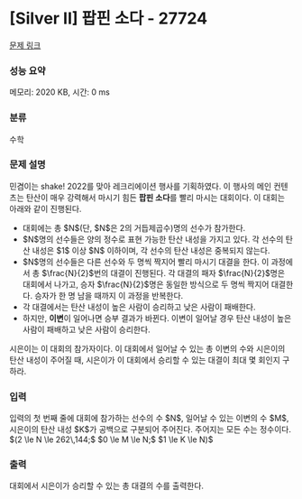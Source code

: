 # [Silver II] 팝핀 소다 - 27724 

[문제 링크](https://www.acmicpc.net/problem/27724) 

### 성능 요약

메모리: 2020 KB, 시간: 0 ms

### 분류

수학

### 문제 설명

<p>민겸이는 shake! 2022를 맞아 레크리에이션 행사를 기획하였다. 이 행사의 메인 컨텐츠는 탄산이 매우 강력해서 마시기 힘든 <strong>팝핀 소다</strong>를 빨리 마시는 대회이다. 이 대회는 아래와 같이 진행된다.</p>

<ul>
	<li>대회에는 총 $N$(단, $N$은 2의 거듭제곱수)명의 선수가 참가한다.</li>
	<li>$N$명의 선수들은 양의 정수로 표현 가능한 탄산 내성을 가지고 있다. 각 선수의 탄산 내성은 $1$ 이상 $N$ 이하이며, 각 선수의 탄산 내성은 중복되지 않는다.</li>
	<li>$N$명의 선수들은 다른 선수와 두 명씩 짝지어 빨리 마시기 대결을 한다. 이 과정에서 총 $\frac{N}{2}$번의 대결이 진행된다. 각 대결의 패자 $\frac{N}{2}$명은 대회에서 나가고, 승자 $\frac{N}{2}$명은 동일한 방식으로 두 명씩 짝지어 대결한다. 승자가 한 명 남을 때까지 이 과정을 반복한다.</li>
	<li>각 대결에서는 탄산 내성이 높은 사람이 승리하고 낮은 사람이 패배한다.</li>
	<li>하지만, <strong>이변</strong>이 일어나면 승부 결과가 바뀐다. 이변이 일어날 경우 탄산 내성이 높은 사람이 패배하고 낮은 사람이 승리한다.</li>
</ul>

<p>시은이는 이 대회의 참가자이다. 이 대회에서 일어날 수 있는 총 이변의 수와 시은이의 탄산 내성이 주어질 때, 시은이가 이 대회에서 승리할 수 있는 대결이 최대 몇 회인지 구하라.</p>

### 입력 

 <p>입력의 첫 번째 줄에 대회에 참가하는 선수의 수 $N$, 일어날 수 있는 이변의 수 $M$, 시은이의 탄산 내성 $K$가 공백으로 구분되어 주어진다. 주어지는 모든 수는 정수이다. $(2 \le N \le 262\,144;$ $0 \le M \le N;$ $1 \le K \le N)$</p>

### 출력 

 <p>대회에서 시은이가 승리할 수 있는 총 대결의 수를 출력한다.</p>

